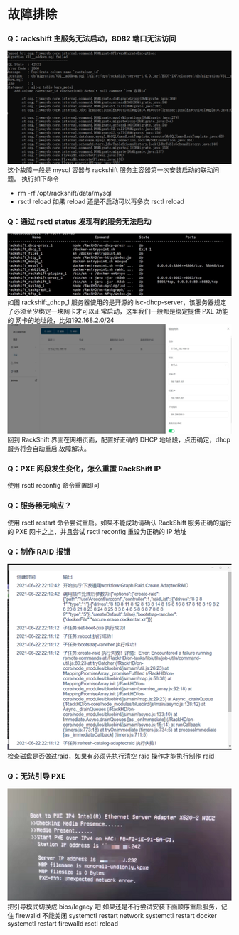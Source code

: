 # 故障排除
### Q：rackshift 主服务无法启动，8082 端口无法访问
![img.png](static/wizard/flywayerror.png)
这个故障一般是 mysql 容器与 rackshift 服务主容器第一次安装启动的联动问题。
执行如下命令
* rm -rf /opt/rackshift/data/mysql
* rsctl reload
如果 reload 还是不启动可以再多次 rsctl reload

### Q：通过 rsctl status 发现有的服务无法启动
![runnob](./static/faq/dhcp-error.jpg)
如图 rackshift_dhcp_1 服务器使用的是开源的 isc-dhcp-server，该服务器规定了必须至少绑定一块网卡才可以正常启动，这里我们一般都是绑定提供 PXE 功能的
网卡的地址段，比如192.168.2.0/24
![runnob](./static/faq/dhcp-config.jpg)
回到 RackShift 界面在网络页面，配置好正确的 DHCP 地址段，点击确定，dhcp 服务将会自动重启,故障解决。

### Q：PXE 网段发生变化，怎么重置 RackShift IP
使用 rsctl reconfig 命令重置即可
 
### Q：服务器无响应？
使用 rsctl restart 命令尝试重启。如果不能成功请确认 RackShift 服务正确的运行的 PXE 网卡之上，并且尝试 rsctl reconfig
重设为正确的 IP 地址 

### Q：制作 RAID 报错
![img.png](static/faq/img.png)
检查磁盘是否做过raid，如果有必须先执行清空 raid 操作才能执行制作 raid

### Q：无法引导 PXE
![img.png](static/faq/uefi.png)
把引导模式切换成 bios/legacy 吧
如果还是不行尝试安装下面顺序重启服务，记住 firewalld 不能关闭
systemctl restart network
systemctl restart docker
systemctl restart firewalld
rsctl reload